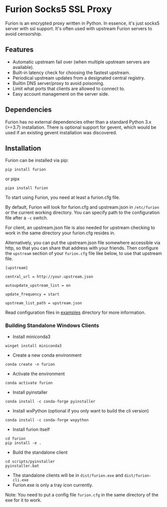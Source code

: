 Furion Socks5 SSL Proxy
=======================

Furion is an encrypted proxy written in Python. In essence, it's just socks5 server with ssl support. It's often used with upstream Furion servers to avoid censorship.

Features
--------

-   Automatic upstream fail over (when multiple upstream servers are available).
-   Built-in latency check for choosing the fastest upstream.
-   Periodical upstream updates from a designated central registry.
-   Builtin DNS server/proxy to avoid poisoning.
-   Limit what ports that clients are allowed to connect to.
-   Easy account management on the server side.

Dependencies
------------

Furion has no external dependencies other than a standard Python 3.x (>=3.7) installation. There is optional support for gevent, which would be used if an existing gevent installation was discovered.

Installation
------------

Furion can be installed via pip:

    pip install furion

or pipx

    pipx install furion

To start using Furion, you need at least a furion.cfg file.

By default, Furion will look for furion.cfg and upstream.json in `/etc/furion` or the current working directory. You can specify path to the configuration file after a `-c` switch.

For client, an upstream.json file is also needed for upstream checking to work in the same directory your furion.cfg resides in.

Alternatively, you can put the upstream.json file somewhere accessible via http, so that you can share that address with your friends. Then configure the `upstream` section of your `furion.cfg` file like below, to use that upstream file.

    [upstream]

    central_url = http://your.upstream.json

    autoupdate_upstream_list = on

    update_frequency = start

    upstream_list_path = upstream.json

Read configuration files in [examples](https://github.com/keli/furion/blob/master/examples) directory for more information.


### Building Standalone Windows Clients

* Install miniconda3
```
winget install miniconda3
```

* Create a new conda environment
```
conda create -n furion
```

* Activate the environment
```
conda activate furion
```

* Install pyinstaller
```
conda install -c conda-forge pyinstaller
```

* Install wxPython (optional if you only want to build the cli version)
```
conda install -c conda-forge wxpython
```

* Install furion itself
```
cd furion
pip install -e .
```

* Build the standalone client
```
cd scripts/pyinstaller
pyinstaller.bat
```

* The standalone clients will be in `dist/furion.exe` and `dist/furion-cli.exe`
* Furion.exe is only a tray icon currently.

Note: You need to put a config file `furion.cfg` in the same directory of the exe for it to work.
